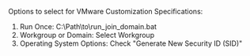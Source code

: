 Options to select for VMware Customization Specifications:

1. Run Once: C:\Path\to\run_join_domain.bat
2. Workgroup or Domain: Select Workgroup
3. Operating System Options: Check "Generate New Security ID (SID)"
